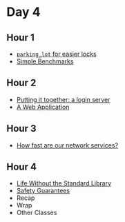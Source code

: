 
# Day 4

## Hour 1

* [`parking_lot` for easier locks](./hour1/parking_lot.md)
* [Simple Benchmarks](./hour1/benchmarks.md)

## Hour 2

* [Putting it together: a login server](./hour1/tcp_login.md)
* [A Web Application](./hour1/rocket.md)

## Hour 3

* [How fast are our network services?](./hour1/netbench.md)

## Hour 4

* [Life Without the Standard Library](./hour1/nostd.md)
* [Safety Guarantees](./hour1/safety.md)
* Recap
* Wrap
* Other Classes
